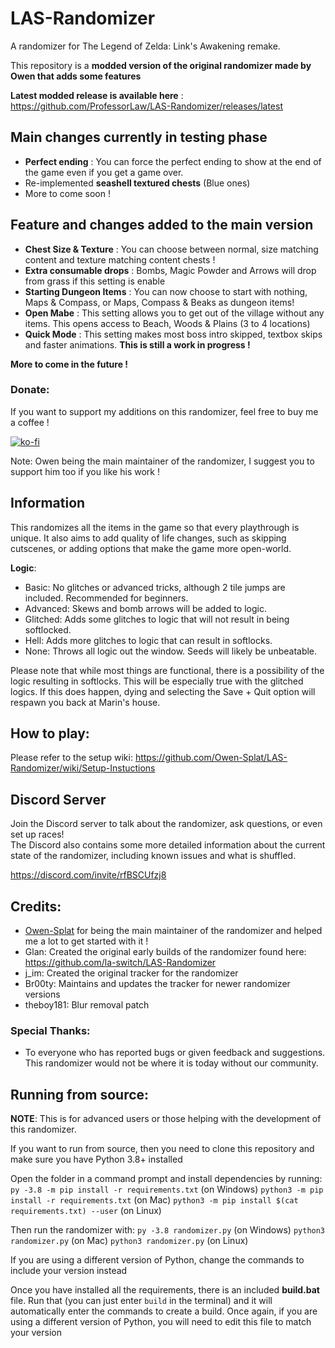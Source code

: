 # LAS-Randomizer
A randomizer for The Legend of Zelda: Link's Awakening remake.

This repository is a **modded version of the original randomizer made by Owen that adds some features**

**Latest modded release is available here** : https://github.com/ProfessorLaw/LAS-Randomizer/releases/latest

## Main changes currently in testing phase

- **Perfect ending** : You can force the perfect ending to show at the end of the game even if you get a game over.
- Re-implemented **seashell textured chests** (Blue ones)
- More to come soon !

## Feature and changes added to the main version

- **Chest Size & Texture** : You can choose between normal, size matching content and texture matching content chests !
- **Extra consumable drops** : Bombs, Magic Powder and Arrows will drop from grass if this setting is enable
- **Starting Dungeon Items** : You can now choose to start with nothing, Maps & Compass, or Maps, Compass & Beaks as dungeon items!
- **Open Mabe** : This setting allows you to get out of the village without any items. This opens access to Beach, Woods & Plains (3 to 4 locations)
- **Quick Mode** : This setting makes most boss intro skipped, textbox skips and faster animations. **This is still a work in progress !**

**More to come in the future !**
### Donate:

If you want to support my additions on this randomizer, feel free to buy me a coffee ! 

[![ko-fi](https://ko-fi.com/img/githubbutton_sm.svg)](https://ko-fi.com/P5P77VZ2L)

Note: Owen being the main maintainer of the randomizer, I suggest you to support him too if you like his work !

## Information
This randomizes all the items in the game so that every playthrough is unique. It also aims to add quality of life changes, such as skipping cutscenes, or adding options that make the game more open-world.

**Logic**:
- Basic: No glitches or advanced tricks, although 2 tile jumps are included. Recommended for beginners.
- Advanced: Skews and bomb arrows will be added to logic.
- Glitched: Adds some glitches to logic that will not result in being softlocked.
- Hell: Adds more glitches to logic that can result in softlocks.
- None: Throws all logic out the window. Seeds will likely be unbeatable.

Please note that while most things are functional, there is a possibility of the logic resulting in softlocks. This will be especially true with the glitched logics. If this does happen, dying and selecting the Save + Quit option will respawn you back at Marin's house.

## How to play:
Please refer to the setup wiki: https://github.com/Owen-Splat/LAS-Randomizer/wiki/Setup-Instuctions

## Discord Server
Join the Discord server to talk about the randomizer, ask questions, or even set up races!  
The Discord also contains some more detailed information about the current state of the randomizer, including known issues and what is shuffled.

https://discord.com/invite/rfBSCUfzj8

## Credits:
- [Owen-Splat](https://github.com/Owen-Splat/LAS-Randomizer) for being the main maintainer of the randomizer and helped me a lot to get started with it !
- Glan: Created the original early builds of the randomizer found here: https://github.com/la-switch/LAS-Randomizer
- j_im: Created the original tracker for the randomizer
- Br00ty: Maintains and updates the tracker for newer randomizer versions
- theboy181: Blur removal patch

### Special Thanks:
- To everyone who has reported bugs or given feedback and suggestions. This randomizer would not be where it is today without our community.

## Running from source:
**NOTE**: This is for advanced users or those helping with the development of this randomizer.

If you want to run from source, then you need to clone this repository and make sure you have Python 3.8+ installed

Open the folder in a command prompt and install dependencies by running:
`py -3.8 -m pip install -r requirements.txt` (on Windows)
`python3 -m pip install -r requirements.txt` (on Mac)
`python3 -m pip install $(cat requirements.txt) --user` (on Linux)

Then run the randomizer with:
`py -3.8 randomizer.py` (on Windows)
`python3 randomizer.py` (on Mac)
`python3 randomizer.py` (on Linux)

If you are using a different version of Python, change the commands to include your version instead

Once you have installed all the requirements, there is an included **build.bat** file. Run that (you can just enter `build` in the terminal) and it will automatically enter the commands to create a build. Once again, if you are using a different version of Python, you will need to edit this file to match your version
